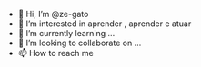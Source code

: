 - 👋 Hi, I’m @ze-gato
- 👀 I’m interested in  aprender , aprender e  atuar 
- 🌱 I’m currently learning ...
- 💞️ I’m looking to collaborate on ...
- 📫 How to reach me 

<!---
ze-gato/ze-gato is a ✨ special ✨ repository because its `README.md` (this file) appears on your GitHub profile.
You can click the Preview link to take a look at your changes.
--->
